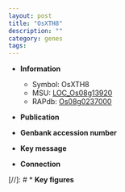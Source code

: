 ```yaml
---
layout: post
title: "OsXTH8"
description: ""
category: genes
tags: 
---
```


* **Information**  
    + Symbol: OsXTH8  
    + MSU: [LOC_Os08g13920](http://rice.uga.edu/cgi-bin/ORF_infopage.cgi?orf=LOC_Os08g13920)  
    + RAPdb: [Os08g0237000](http://rapdb.dna.affrc.go.jp/viewer/gbrowse_details/irgsp1?name=Os08g0237000)  

* **Publication**  

* **Genbank accession number**  

* **Key message**  

* **Connection**  

[//]: # * **Key figures**  


